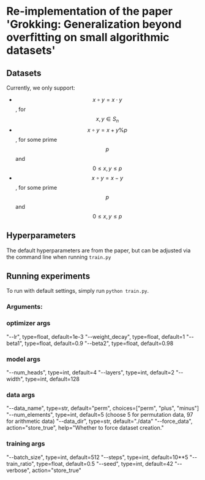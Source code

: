 # Re-implementation of the paper 'Grokking: Generalization beyond overfitting on small algorithmic datasets'

## Datasets
Currently, we only support:
- $$x\circ y = x\cdot y$$, for $$x,y\in S_n$$  
- $$x\circ y = x + y \% p$$, for some prime $$p$$ and $$0\leq x,y \leq p$$
- $$x\circ y = x - y$$, for some prime $$p$$ and $$0\leq x,y \leq p$$

## Hyperparameters
The default hyperparameters are from the paper, but can be adjusted via the command line when running `train.py`

## Running experiments
To run with default settings, simply run `python train.py`.

### Arguments:
### optimizer args
"--lr", type=float, default=1e-3
"--weight_decay", type=float, default=1
"--beta1", type=float, default=0.9
"--beta2", type=float, default=0.98

### model args
"--num_heads", type=int, default=4
"--layers", type=int, default=2
"--width", type=int, default=128

### data args
"--data_name", type=str, default="perm", choices=["perm", "plus", "minus"]
"--num_elements", type=int, default=5  (choose 5 for permutation data, 97 for arithmetic data)
"--data_dir", type=str, default="./data"
"--force_data", action="store_true", help="Whether to force dataset creation."

### training args
"--batch_size", type=int, default=512
"--steps", type=int, default=10**5
"--train_ratio", type=float, default=0.5
"--seed", type=int, default=42
"--verbose", action="store_true"